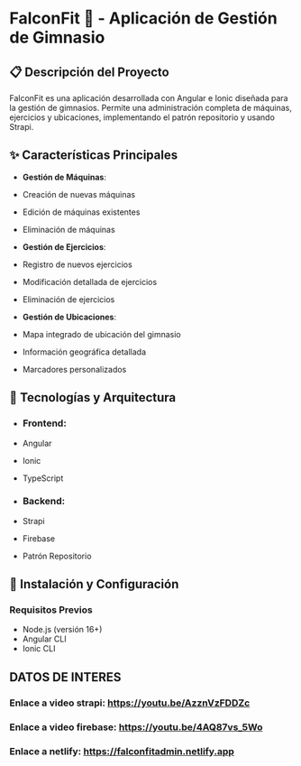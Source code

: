 # FalconFit 💪 - Aplicación de Gestión de Gimnasio

## 📋 Descripción del Proyecto

FalconFit es una aplicación desarrollada con Angular e Ionic diseñada para la gestión de gimnasios. Permite una administración completa de máquinas, ejercicios y ubicaciones, implementando el patrón repositorio y usando Strapi.

## ✨ Características Principales

- **Gestión de Máquinas**: 
 - Creación de nuevas máquinas 
 - Edición de máquinas existentes
 - Eliminación de máquinas 

- **Gestión de Ejercicios**:
 - Registro de nuevos ejercicios 
 - Modificación detallada de ejercicios
 - Eliminación de ejercicios

- **Gestión de Ubicaciones**:
 - Mapa integrado de ubicación del gimnasio
 - Información geográfica detallada
 - Marcadores personalizados

## 🚀 Tecnologías y Arquitectura

- ### **Frontend**: 
 - Angular
 - Ionic
 - TypeScript

- ### **Backend**:
 - Strapi 
 - Firebase   
 - Patrón Repositorio

## 🔧 Instalación y Configuración

### Requisitos Previos
- Node.js (versión 16+)
- Angular CLI
- Ionic CLI

## DATOS DE INTERES

### Enlace a video strapi: https://youtu.be/AzznVzFDDZc
### Enlace a video firebase: https://youtu.be/4AQ87vs_5Wo
### Enlace a netlify: https://falconfitadmin.netlify.app
